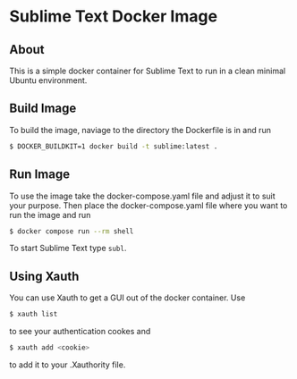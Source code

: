 # Sublime Text Docker Image

## About
This is a simple docker container for Sublime Text to run in a clean
minimal Ubuntu environment.

## Build Image
To build the image, naviage to the directory the Dockerfile is in and run
``` Bash
$ DOCKER_BUILDKIT=1 docker build -t sublime:latest .
```

## Run Image
To use the image take the docker-compose.yaml file and adjust it to
suit your purpose. Then place the docker-compose.yaml file where
you want to run the image and run
``` Bash
$ docker compose run --rm shell
```
To start Sublime Text type `subl`. 

## Using Xauth
You can use Xauth to get a GUI out of the docker container.
Use 
``` Bash
$ xauth list
```
to see your authentication cookes and 
``` Bash
$ xauth add <cookie>
```
to add it to your .Xauthority file.